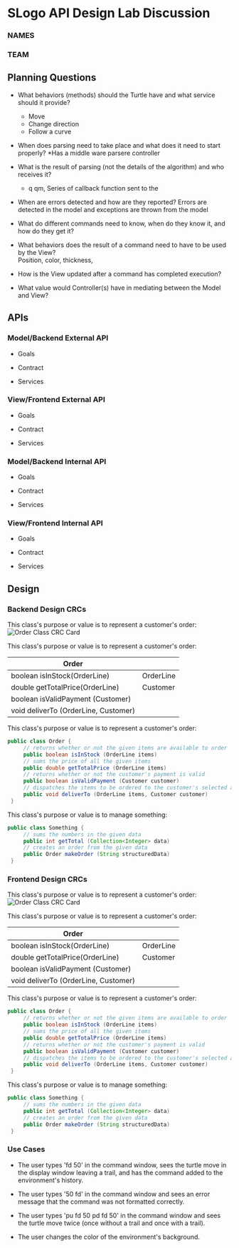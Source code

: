 # SLogo API Design Lab Discussion
### NAMES
### TEAM


## Planning Questions

* What behaviors (methods) should the Turtle have and what service should it provide?
    * Move
    * Change direction
    * Follow a curve

* When does parsing need to take place and what does it need to start properly?
  *Has a middle ware parsere controller

* What is the result of parsing (not the details of the algorithm) and who receives it?
    *	q		qm, Series of callback function sent to the

* When are errors detected and how are they reported?
  Errors are detected in the model and exceptions are thrown from the model

* What do different commands need to know, when do they know it, and how do they get it?


* What behaviors does the result of a command need to have to be used by the View?  
  Position, color, thickness,

* How is the View updated after a command has completed execution?


* What value would Controller(s) have in mediating between the Model and View?


## APIs

### Model/Backend External API

* Goals

* Contract

* Services


### View/Frontend External API

* Goals

* Contract

* Services



### Model/Backend Internal API

* Goals

* Contract

* Services


### View/Frontend Internal API

* Goals

* Contract

* Services



## Design

### Backend Design CRCs

This class's purpose or value is to represent a customer's order:
![Order Class CRC Card](order_crc_card.png "Order Class")

This class's purpose or value is to represent a customer's order:

|Order| |
|---|---|
|boolean isInStock(OrderLine)         |OrderLine|
|double getTotalPrice(OrderLine)      |Customer|
|boolean isValidPayment (Customer)    | |
|void deliverTo (OrderLine, Customer) | |

This class's purpose or value is to represent a customer's order:
```java
public class Order {
     // returns whether or not the given items are available to order
     public boolean isInStock (OrderLine items)
     // sums the price of all the given items
     public double getTotalPrice (OrderLine items)
     // returns whether or not the customer's payment is valid
     public boolean isValidPayment (Customer customer)
     // dispatches the items to be ordered to the customer's selected address
     public void deliverTo (OrderLine items, Customer customer)
 }
 ```

This class's purpose or value is to manage something:
```java
public class Something {
     // sums the numbers in the given data
     public int getTotal (Collection<Integer> data)
	 // creates an order from the given data
     public Order makeOrder (String structuredData)
 }
```


### Frontend Design CRCs


This class's purpose or value is to represent a customer's order:
![Order Class CRC Card](order_crc_card.png "Order Class")

This class's purpose or value is to represent a customer's order:

|Order| |
|---|---|
|boolean isInStock(OrderLine)         |OrderLine|
|double getTotalPrice(OrderLine)      |Customer|
|boolean isValidPayment (Customer)    | |
|void deliverTo (OrderLine, Customer) | |

This class's purpose or value is to represent a customer's order:
```java
public class Order {
     // returns whether or not the given items are available to order
     public boolean isInStock (OrderLine items)
     // sums the price of all the given items
     public double getTotalPrice (OrderLine items)
     // returns whether or not the customer's payment is valid
     public boolean isValidPayment (Customer customer)
     // dispatches the items to be ordered to the customer's selected address
     public void deliverTo (OrderLine items, Customer customer)
 }
 ```

This class's purpose or value is to manage something:
```java
public class Something {
     // sums the numbers in the given data
     public int getTotal (Collection<Integer> data)
	 // creates an order from the given data
     public Order makeOrder (String structuredData)
 }
```



### Use Cases

* The user types 'fd 50' in the command window, sees the turtle move in the display window leaving a trail, and has the command added to the environment's history.

* The user types '50 fd' in the command window and sees an error message that the command was not formatted correctly.

* The user types 'pu fd 50 pd fd 50' in the command window and sees the turtle move twice (once without a trail and once with a trail).

* The user changes the color of the environment's background.



